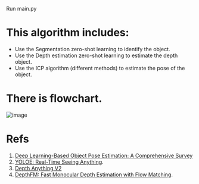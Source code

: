 Run main.py
# This algorithm includes:
- Use the Segmentation zero-shot learning to identify the object. 
- Use the Depth estimation zero-shot learning to estimate the depth object.
- Use the ICP algorithm (different methods) to estimate the pose of the object.
# There is flowchart.
![image](DigitalTwin_PoseEstimation\Assets\Picture.gif)
# Refs
1. [Deep Learning-Based Object Pose Estimation: A Comprehensive Survey](https://github.com/CNJianLiu/Awesome-Object-Pose-Estimation)
2. [YOLOE: Real-Time Seeing Anything](https://arxiv.org/abs/2503.07465).
3. [Depth Anything V2](https://openaccess.thecvf.com/content/CVPR2024/papers/Yang_Depth_Anything_Unleashing_the_Power_of_Large-Scale_Unlabeled_Data_CVPR_2024_paper.pdf)
4. [DepthFM: Fast Monocular Depth Estimation with Flow Matching](https://github.com/CompVis/depth-fm/tree/main).
